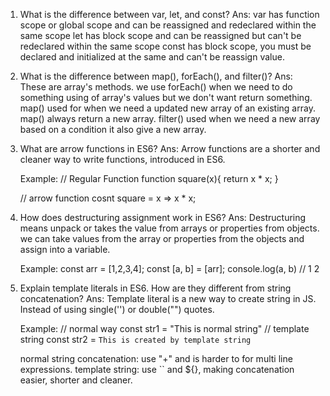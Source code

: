 1. What is the difference between var, let, and const?
   Ans: var has function scope or global scope and can be reassigned and redeclared within the same scope
   let has block scope and can be reassigned but can't be redeclared within the same scope
   const has block scope, you must be declared and initialized at the same and can't be reassign value.
   
   
2. What is the difference between map(), forEach(), and filter()?
    Ans: These are array's methods. we use forEach() when we need to do something using of array's values but we don't want return something. map() used for when we need a updated new array of an existing array. map() always return a new array. filter() used when we need a new array based on a condition it also give a new array.  


3. What are arrow functions in ES6?
    Ans: Arrow functions are a shorter and cleaner way to write functions, introduced in ES6.

    Example: 
    // Regular Function
    function square(x){
        return x * x;
    }

    // arrow function
    cosnt square = x => x * x;


4. How does destructuring assignment work in ES6?
    Ans: Destructuring means unpack or takes the value from arrays or properties from objects.
    we can take values from the array or properties from the objects and assign into a variable.

    Example:
    const arr = [1,2,3,4];
    const [a, b] = [arr];
    console.log(a, b) // 1 2


5. Explain template literals in ES6. How are they different from string concatenation?
    Ans: Template literal is a new way to create string in JS. Instead of using single('') or double("") quotes.
    
    Example: 
    // normal way
    const str1 = "This is normal string"
    // template string
    const str2 = `This is created by template string`

    normal string concatenation: use "+" and is harder to for multi line expressions.
    template string: use `` and ${}, making concatenation easier, shorter and cleaner. 
    